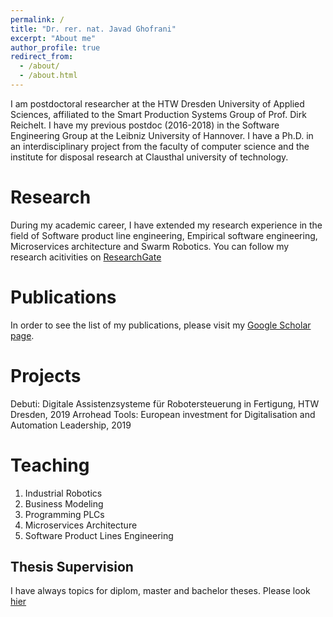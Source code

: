 ```yaml
---
permalink: /
title: "Dr. rer. nat. Javad Ghofrani"
excerpt: "About me"
author_profile: true
redirect_from: 
  - /about/
  - /about.html
---
```



I am postdoctoral researcher at the HTW Dresden University of Applied Sciences, affiliated to the Smart Production Systems Group of Prof. Dirk Reichelt. I have my previous postdoc (2016-2018) in the Software Engineering Group at the Leibniz University of Hannover. I have a Ph.D. in an interdisciplinary project from the faculty of computer science and the institute for disposal research at Clausthal university of technology.

Research 
======
During my academic career, I have extended my research experience in the field of Software product line engineering, Empirical software engineering, Microservices architecture and Swarm Robotics. You can follow my research acitivities on [ResearchGate](https://www.researchgate.net/profile/Javad_Ghofrani) 


Publications 
======
In order to see  the list of my publications, please visit my [Google Scholar page](https://scholar.google.de/citations?user=OkG7y0IAAAAJ&hl=de).


Projects
======
Debuti: Digitale Assistenzsysteme für Robotersteuerung in Fertigung, HTW Dresden, 2019
Arrohead Tools: European investment for Digitalisation and Automation Leadership, 2019 


Teaching
======
1. Industrial Robotics 
2. Business Modeling
3. Programming PLCs 
4. Microservices Architecture 
5. Software Product Lines Engineering 


Thesis Supervision
------
I have always topics for diplom, master and bachelor theses. Please look [hier](https://www.htw-dresden.de/hochschule/fakultaeten/info-math/forschung/smart-production-systems/themen-fuer-abschlussarbeiten) 


